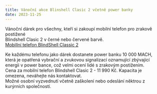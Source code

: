 ```yaml
---
title: Vánoční akce Blinshell Clasic 2 včetně power banky
date: 2023-11-25
---
```


Vánoční dárek pro všechny, kteří si zakoupí mobilní telefon pro zrakově postižené  
Blindshell Clasic 2 v černé nebo červené barvě.  
[Mobillní telefon BlindShell Classic 2](/clanky/mobilni-telefon-blindshell-classic-2/)   

Ke každému telefonu jako dárek dostanete power banku 10 000 MACH, která je opatřená vybrační a zvukovou signalizací oznamující zbývající energii v power bance, což velmi ocení lidé s zrakovým postižením.  
Cena za mobilní telefon Blindshell Clasic 2 - 11 990 Kč.
Kapacita je omezena, neváhejte nás kontaktovat.   
Možné osobní vyzvednutí včetně zaškolení nebo odeslání něktrou z kurýrních společností.

